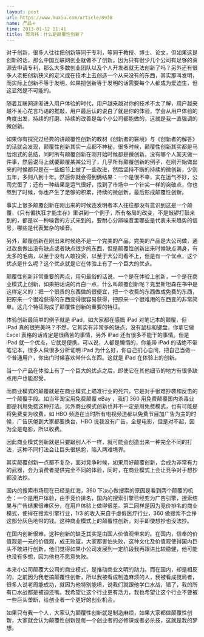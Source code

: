 ```yaml
---
layout: post
url: https://www.huxiu.com/article/8938
name: 产品＋
time: 2013-01-12 11:41
title: 周鸿祎：什么是颠覆性创新？
---
```

对于创新，很多人往往把创新等同于专利，等同于教授、博士、论文，但如果这是创新的话，那么中国互联网创业就做不了创新。因为只有很少几个公司有足够的资源去申请专利，那么大多数创业团队以及个人开发者就无法创新了吗？另外还有很多人老把创新狭义的定义成在技术上去创造一个从来没有的东西，其实那叫发明，而实际上创新不等于发明，如果把创新等于发明的话需要每个人都成为爱迪生，但这显然是不可能的。

随着互联网逐渐进入用户体验的时代，用户越来越对你的技术不太了解，用户越来越不关心花言巧语的推敲，用户最后认的说白了就是你的体验，学会从用户体验的角度出发，持续的打磨、持续的改善是每个小公司都能做的，这就是我一直强调的微创新。

如果你有探究过经典的讲颠覆性创新的教材《创新者的窘境》与《创新者的解答》的话就会发现，颠覆性创新其实一点都不神秘，很多时候，颠覆性创新其实都是马后炮式的总结，同时所有颠覆创新在刚开始时候都是微创新。没有哪个人某天做一件事，然后说马上就要颠覆某某公司了，几乎所有颠覆创新的例子，在刚开始做出来的时候都只是在一些细节上做了一些改进，然后坚持不断的持续的微创新，少则五年，多则八到十年。然后你就会得到俩结果：一个是很不幸，实在运气不好，公司完蛋了；还有一种结果是运气很好，找到了市场中一个针尖一样的突破点，你也熬到了时候，你也产生了足够的积累，持续的微创新，最后形成颠覆性创新。

事实上很多颠覆创新在刚出来的时候连发明者本人往往都没有意识到这是一个颠覆，《只有偏执狂才能生存》里讲到一个例子，所有格局的改变，不是敲锣打鼓来到的，都是以一种噪音的方式来到的，要耐心分辨噪音里哪些是代表未来趋势的信号，哪些是代表繁杂的噪音。

另外，颠覆创新在刚出来时候绝不是一个完美的产品，完美的产品是大公司做，通过改良做出没有缺点或者缺点很少的东西，但是颠覆性创新出来时候缺点满身，有太多的毛病，以至于没有人敢投资，以至于大公司看不上，但是有一个优点，这个优点是什么呢？这个优点就是它在体验上有了一个巨大的优点。

颠覆性创新非常重要的两点，用句最俗的话说，一个是在体验上创新，一个是在商业模式上创新，如果把话说的再白一点，什么叫颠覆创新呢？克里斯坦森在书中是这样定义的：把一个很贵的东西做的很便宜，把一个收费的东西做成免费的东西，把原来一个很难获得的东西变得很容易获得，把原来一个很难用的东西变的非常简单。这几个特征购成了颠覆性创新的重要的特征。

体验创新最简单的例子就是 iPad，如大家都在感慨 iPad 对笔记本的颠覆，但 iPad 真的很完美吗？不然，它其实有非常多的缺点，没有鼠标和键盘，你拿它做 Excel 表格的话肯定是很痛苦的事情，另外 iPad 还有很多不能干的事情。但是 iPad 就一个优点，它就是便携。可以说，人都是懒惰的，你能带 iPad 的话绝不带笔记本，很多人做很多分析证明 iPad 为什么好，你自己扪心自问，把自己当做一个普通用户，你出门时候喜欢带什么东西。这就是 iPad 在体验上的创新。

当一个产品在体验上有了一个巨大的优点之后，即使它在其他细节的地方有很多缺点用户也能忍受。

而商业模式的颠覆就是在商业模式上瞄准行业的死穴，它是对手很难抄袭和反击的一个颠覆手段。如当年淘宝用免费颠覆 eBay ，我们 360 用免费颠覆国内杀毒业都是利用免费这种打法。另外商业模式创新也并不一定是用免费模式，也有可能是将免费变为收费，如 HBO 频道在当时所有电视频道都以免费节目加广告为主的时候，广告厌倦到大家都要换台，HBO 说我没有广告，全是电影，但是对不起，因为全是电影，所以收费。

因此商业模式创新就是只要跟别人不一样，就可能会创造出来一种完全不同的打法，这种不同打法会让巨头很尴尬，陷入两难境界。

其实颠覆创新一点都不复杂，面对竞争时候，如果用好颠覆创新，会成为非常有力的武器，会为消费者提供完全不同的体验，同时，在商业模式上会让竞争对手想抄都没法抄。

国内的搜索市场现在已经是红海，360 下决心做搜索的原因是看到两个颠覆的机会：一个是用户体验，由于竞价排名，国内的搜索引擎已经变为广告引擎，搜索结果与广告结果很难区分，在用户体验上做得很差。第二同样是因为竞价排名的商业模式，使得在搜索引擎行业，1/3 的收入来自于虚假医疗行业，360 做搜索不会挣这部分灰色地带的钱。这种商业模式上的颠覆性创新，对手即使想抄也没法抄。

在国内创新很难，这种创新的缺乏其实是由国人价值观带来的。在国内，信奉的价值观是一元的价值观，成王败寇，大家都害怕失败，这种文化及价值观使得国内巨头不敢进行创新，他们觉得如果小公司发展到一定阶段我再跟进比较稳健，他可能也没有多想，因为他也不愿意失败。

本来小公司颠覆大公司的商业模式，是推动商业文明的动力。而在国内，却是相反的，之前因为我老搞颠覆性创新，所以我被看成制造麻烦的人，我被看成搅局者，很多人说老周能成功，就因为他特别能喷，说我们就跟他学口水战，错了，我的所有口水战都是被迫还嘴。我希望让这个行业更有活力，我也希望让这个行业不要被一些巨头垄断，给创业者一个更好的创业机会。

如果只有我一个人，大家认为颠覆性创新就是制造麻烦，如果大家都做颠覆性创新，大家就会认为颠覆性创新是每一个创业者的必修课或者必杀技，这就是我的梦想。


